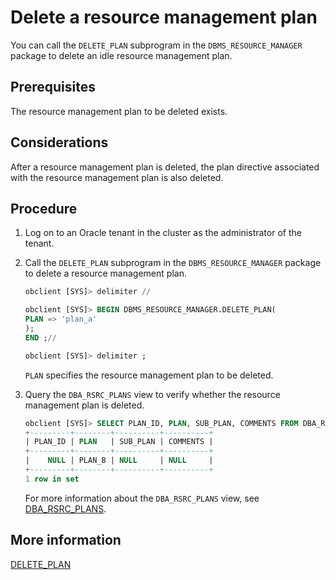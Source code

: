 # Delete a resource management plan

You can call the `DELETE_PLAN` subprogram in the `DBMS_RESOURCE_MANAGER` package to delete an idle resource management plan.

## Prerequisites

The resource management plan to be deleted exists.

## Considerations

After a resource management plan is deleted, the plan directive associated with the resource management plan is also deleted.

## Procedure

1. Log on to an Oracle tenant in the cluster as the administrator of the tenant.

2. Call the `DELETE_PLAN` subprogram in the `DBMS_RESOURCE_MANAGER` package to delete a resource management plan.

   ```sql
   obclient [SYS]> delimiter //

   obclient [SYS]> BEGIN DBMS_RESOURCE_MANAGER.DELETE_PLAN(
   PLAN => 'plan_a'
   );
   END ;//

   obclient [SYS]> delimiter ;
   ```

   `PLAN` specifies the resource management plan to be deleted.

3. Query the `DBA_RSRC_PLANS` view to verify whether the resource management plan is deleted.

   ```sql
   obclient [SYS]> SELECT PLAN_ID, PLAN, SUB_PLAN, COMMENTS FROM DBA_RSRC_PLANS;
   +---------+--------+----------+----------+
   | PLAN_ID | PLAN   | SUB_PLAN | COMMENTS |
   +---------+--------+----------+----------+
   |    NULL | PLAN_B | NULL     | NULL     |
   +---------+--------+----------+----------+
   1 row in set
   ```

   For more information about the `DBA_RSRC_PLANS` view, see [DBA_RSRC_PLANS](../../../../../700.reference/500.system-reference/500.system-overview-of-oracle-mode/200.dictionary-view-of-oracle-mode/12400.dba_rsrc_plans-of-oracle-mode.md).

## More information

[DELETE_PLAN](../../../../../700.reference/400.development-reference/300.pl-reference/300.pl-oracle/1400.pl-system-package-oracle/13300.dbms-resource-manager-oracle/600.delete-plan-oracle.md)
